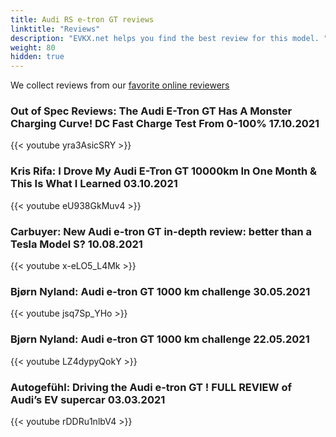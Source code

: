 ```yaml
---
title: Audi RS e-tron GT reviews
linktitle: "Reviews"
description: "EVKX.net helps you find the best review for this model. "
weight: 80
hidden: true
---
```

We collect reviews from our [favorite online reviewers](/guides/evreviewers/)

### Out of Spec Reviews: The Audi E-Tron GT Has A Monster Charging Curve! DC Fast Charge Test From 0-100% 17.10.2021

{{< youtube yra3AsicSRY >}}

### Kris Rifa: I Drove My Audi E-Tron GT 10000km In One Month & This Is What I Learned 03.10.2021

{{< youtube eU938GkMuv4 >}}

### Carbuyer: New Audi e-tron GT in-depth review: better than a Tesla Model S? 10.08.2021

{{< youtube x-eLO5_L4Mk >}}

### Bjørn Nyland: Audi e-tron GT 1000 km challenge 30.05.2021

{{< youtube jsq7Sp_YHo >}}

### Bjørn Nyland: Audi e-tron GT 1000 km challenge 22.05.2021

{{< youtube LZ4dypyQokY >}}

### Autogefühl: Driving the Audi e-tron GT ! FULL REVIEW of Audi’s EV supercar 03.03.2021

{{< youtube rDDRu1nlbV4 >}}

